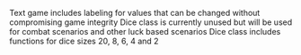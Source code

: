 Text game includes labeling for values that can be changed without compromising game integrity
Dice class is currently unused but will be used for combat scenarios and other luck based scenarios
Dice class includes functions for dice sizes 20, 8, 6, 4 and 2
